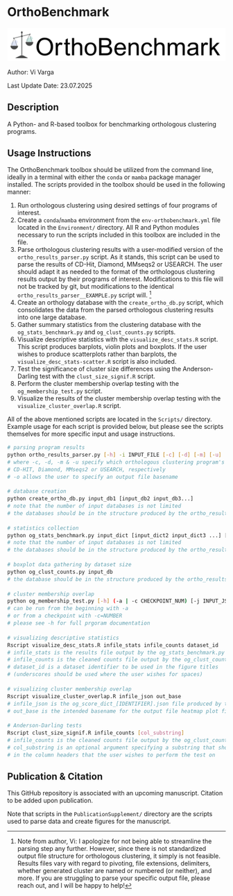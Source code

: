 # OrthoBenchmark

![OrthoBenchmark logo](./img/Logo__OrthoBenchmark.png)

Author: Vi Varga

Last Update Date: 23.07.2025


## Description

A Python- and R-based toolbox for benchmarking orthologous clustering programs.


## Usage Instructions

The OrthoBenchmark toolbox should be utilized from the command line, ideally in a terminal with either the `conda` or `mamba` package manager installed. The scripts provided in the toolbox should be used in the following manner:

1. Run orthologous clustering using desired settings of four programs of interest.
2. Create a `conda`/`mamba` environment from the `env-orthobenchmark.yml` file located in the `Environment/` directory. All R and Python modules necessary to run the scripts included in this toolbox are included in the file.
3. Parse orthologous clustering results with a user-modified version of the `ortho_results_parser.py` script. As it stands, this script can be used to parse the results of CD-Hit, Diamond, MMseqs2 or USEARCH. The user should adapt it as needed to the format of the orthologous clustering results output by their programs of interest. Modifications to this file will not be tracked by git, but modifications to the identical `ortho_results_parser__EXAMPLE.py` script will. [^1]
4. Create an orthology database with the `create_ortho_db.py` script, which consolidates the data from the parsed orthologous clustering results into one large database.
5. Gather summary statistics from the clustering database with the `og_stats_benchmark.py` and `og_clust_counts.py` scripts.
6. Visualize descriptive statistics with the `visualize_desc_stats.R` script. This script produces barplots, violin plots and boxplots. If the user wishes to produce scatterplots rather than barplots, the `visualize_desc_stats-scatter.R` script is also included.
7. Test the significance of cluster size differences using the Anderson-Darling test with the `clust_size_signif.R` script.
8. Perform the cluster membership overlap testing with the `og_membership_test.py` script.
9. Visualize the results of the cluster membership overlap testing with the `visualize_cluster_overlap.R` script.

All of the above mentioned scripts are located in the `Scripts/` directory. Example usage for each script is provided below, but please see the scripts themselves for more specific input and usage instructions.

```bash
# parsing program results
python ortho_results_parser.py [-h] -i INPUT_FILE [-c] [-d] [-m] [-u] [-o OUT_NAME] [-v]
# where -c, -d, -m & -u specify which orthologous clustering program's results should be parsed
# CD-HIT, Diamond, MMseqs2 or USEARCH, respectively
# -o allows the user to specify an output file basename

# database creation
python create_ortho_db.py input_db1 [input_db2 input_db3...]
# note that the number of input databases is not limited
# the databases should be in the structure produced by the ortho_results_parser.py script

# statistics collection
python og_stats_benchmark.py input_dict [input_dict2 input_dict3 ...] [-NAME out_base]
# note that the number of input databases is not limited
# the databases should be in the structure produced by the ortho_results_parser.py script

# boxplot data gathering by dataset size
python og_clust_counts.py input_db
# the database should be in the structure produced by the ortho_results_parser.py script

# cluster membership overlap
python og_membership_test.py [-h] (-a | -c CHECKPOINT_NUM) [-j INPUT_JSON] [-i TEST_IDENTIFIER] [-p MEMBERSHIP_PERCENT] [-o OUT_NAME] [-d INPUT_FILES] [-n PROGRAM_NAMES] [-v]
# can be run from the beginning with -a
# or from a checkpoint with -c=NUMBER
# please see -h for full prgoram documentation

# visualizing descriptive statistics
Rscript visualize_desc_stats.R infile_stats infile_counts dataset_id
# infile_stats is the results file output by the og_stats_benchmark.py script
# infile_counts is the cleaned counts file output by the og_clust_counts.py script
# dataset_id is a dataset identifier to be used in the figure titles 
# (underscores should be used where the user wishes for spaces)

# visualizing cluster membership overlap
Rscript visualize_cluster_overlap.R infile_json out_base
# infile_json is the og_score_dict_[IDENTIFIER].json file produced by the og_membership_test.py script
# out_base is the intended basename for the output file heatmap plot files

# Anderson-Darling tests
Rscript clust_size_signif.R infile_counts [col_substring]
# infile_counts is the cleaned counts file output by the og_clust_counts.py script
# col_substring is an optional argument specifying a substring that should be contained
# in the column headers that the user wishes to perform the test on

```

[^1]: Note from author, Vi: I apologize for not being able to streamline the parsing step any further. However, since there is not standardized output file structure for orthologous clustering, it simply is not feasible. Results files vary with regard to pivoting, file extensions, delimiters, whether generated cluster are named or numbered (or neither), and more. If you are struggling to parse your specific output file, please reach out, and I will be happy to help!


## Publication & Citation

This GitHub repository is associated with an upcoming manuscript. Citation to be added upon publication.

Note that scripts in the `PublicationSupplement/` directory are the scripts used to parse data and create figures for the manuscript.
